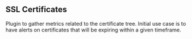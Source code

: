 ## SSL Certificates

Plugin to gather metrics related to the certificate tree. Initial use case is to have alerts on certificates that will be expiring within a given timeframe.